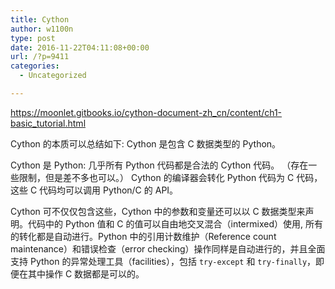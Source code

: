 ```yaml
---
title: Cython
author: w1100n
type: post
date: 2016-11-22T04:11:08+00:00
url: /?p=9411
categories:
  - Uncategorized

---
```

https://moonlet.gitbooks.io/cython-document-zh_cn/content/ch1-basic_tutorial.html

Cython 的本质可以总结如下: Cython 是包含 C 数据类型的 Python。

Cython 是 Python: 几乎所有 Python 代码都是合法的 Cython 代码。 （存在一些限制，但是差不多也可以。） Cython 的编译器会转化 Python 代码为 C 代码，这些 C 代码均可以调用 Python/C 的 API。

Cython 可不仅仅包含这些，Cython 中的参数和变量还可以以 C 数据类型来声明。代码中的 Python 值和 C 的值可以自由地交叉混合（intermixed）使用, 所有的转化都是自动进行。Python 中的引用计数维护（Reference count maintenance）和错误检查（error checking）操作同样是自动进行的，并且全面支持 Python 的异常处理工具（facilities），包括 `try-except` 和 `try-finally`，即便在其中操作 C 数据都是可以的。